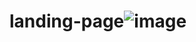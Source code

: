 # landing-page![image](https://github.com/shivam9063/landing-page/assets/144466361/8a6bdb7e-c4d9-4a6c-9ae9-262d265f8264)
